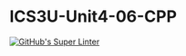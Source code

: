 # ICS3U-Unit4-06-CPP
[![GitHub's Super Linter](https://github.com/Yiyun-Qin/ICS3U-Unit4-06-CPP/workflows/GitHub's%20Super%20Linter/badge.svg)](https://github.com/Yiyun-Qin/ICS3U-Unit4-06-CPP/actions)
